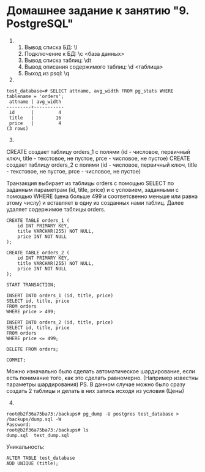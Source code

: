 # Домашнее задание к занятию "9. PostgreSQL"

1. 
    1. Вывод списка БД: \l
    2. Подключение к БД: \c <база данных>
    3. Вывод списка таблиц: \dt
    4. Вывод описания содержимого таблиц: \d <таблица>
    5. Выход из psql: \q

2. 

```
test_database=# SELECT attname, avg_width FROM pg_stats WHERE tablename = 'orders';
 attname | avg_width 
---------+-----------
 id      |         4
 title   |        16
 price   |         4
(3 rows)
```

3. 

CREATE создает таблицу orders_1 с полями (id - числовое, первичный ключ, title - текстовое, не пустое, prce - числовое, не пустое)
CREATE создает таблицу orders_2 с полями (id - числовое, первичный ключ, title - текстовое, не пустое, prce - числовое, не пустое)

Транзакция выбирает из таблицы orders с помощью SELECT по заданным параметрам (id, title, price) и с условием, заданными с помощью WHERE (цена больше 499 и соответсвенно меньше или равна этому числу) и вставляет в одну из созданных нами таблиц. Далее удаляет содержимое таблицы orders.
```
CREATE TABLE orders_1 (
    id INT PRIMARY KEY,
    title VARCHAR(255) NOT NULL,
    price INT NOT NULL
);

CREATE TABLE orders_2 (
    id INT PRIMARY KEY,
    title VARCHAR(255) NOT NULL,
    price INT NOT NULL
);

START TRANSACTION;

INSERT INTO orders_1 (id, title, price)
SELECT id, title, price
FROM orders
WHERE price > 499;

INSERT INTO orders_2 (id, title, price)
SELECT id, title, price
FROM orders
WHERE price <= 499;

DELETE FROM orders;

COMMIT;
```
Можно изначально было сделать автоматическое шардирование, если есть понимание того, как это сделать равномерно. (Например известны параметры шардирования)
PS. В данном случае можно было сразу создать 2 таблицы и делать в них запись исходя из условия (Цены)

4. 

```
root@b2f36a75ba73:/backups# pg_dump -U postgres test_database > /backups/dump.sql -W
Password: 
root@b2f36a75ba73:/backups# ls
dump.sql  test_dump.sql
```
Уникальность:
```
ALTER TABLE test_database
ADD UNIQUE (title);
```
